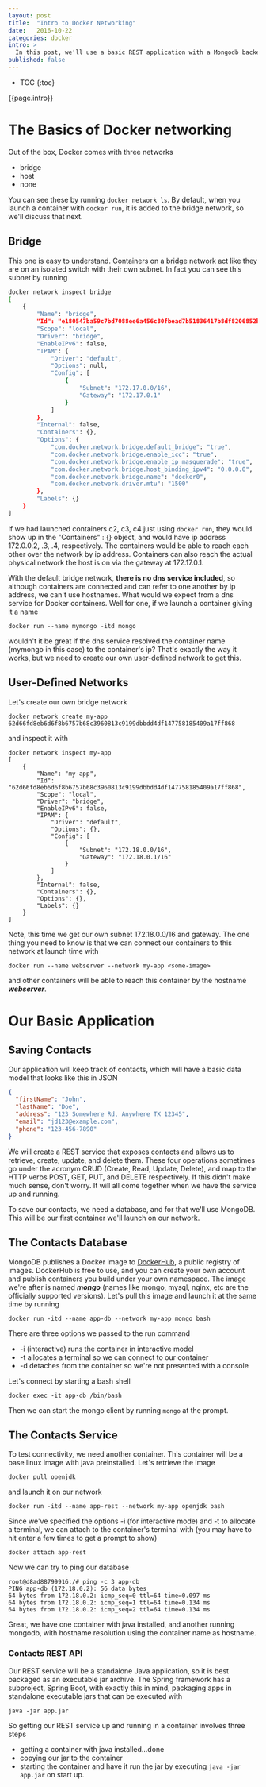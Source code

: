 ```yaml
---
layout: post
title:  "Intro to Docker Networking"
date:   2016-10-22
categories: docker
intro: >
  In this post, we'll use a basic REST application with a Mongodb backend to demonstrate how Docker networking works.
published: false
---
```


* TOC
{:toc}

{{page.intro}}

# The Basics of Docker networking

Out of the box, Docker comes with three networks

* bridge
* host
* none

You can see these by running ```docker network ls```. By default, when you launch a container with ```docker run```, it is added to the bridge network, so we'll discuss that next.

## Bridge

This one is easy to understand. Containers on a bridge network act like they are on an isolated switch with their own subnet. In fact you can see this subnet by running

```bash
docker network inspect bridge
[
    {
        "Name": "bridge",
        "Id": "e180547ba59c7bd7088ee6a456c80fbead7b51836417b8df8206852b2ef457c9",
        "Scope": "local",
        "Driver": "bridge",
        "EnableIPv6": false,
        "IPAM": {
            "Driver": "default",
            "Options": null,
            "Config": [
                {
                    "Subnet": "172.17.0.0/16",
                    "Gateway": "172.17.0.1"
                }
            ]
        },
        "Internal": false,
        "Containers": {},
        "Options": {
            "com.docker.network.bridge.default_bridge": "true",
            "com.docker.network.bridge.enable_icc": "true",
            "com.docker.network.bridge.enable_ip_masquerade": "true",
            "com.docker.network.bridge.host_binding_ipv4": "0.0.0.0",
            "com.docker.network.bridge.name": "docker0",
            "com.docker.network.driver.mtu": "1500"
        },
        "Labels": {}
    }
]
```

If we had launched containers c2, c3, c4 just using ```docker run```, they would show up in the "Containers" : {} object, and would have ip address 172.0.0.2, .3, .4, respectively. The containers would be able to reach each other over the network by ip address. Containers can also reach the actual physical network the host is on via the gateway at 172.17.0.1.

With the default bridge network, **there is no dns service included**, so although containers are connected and can refer to one another by ip address, we can't use hostnames. What would we expect from a dns service for Docker containers. Well for one, if we launch a container giving it a name

```
docker run --name mymongo -itd mongo
```

wouldn't it be great if the dns service resolved the container name (mymongo in this case) to the container's ip? That's exactly the way it works, but we need to create our own user-defined network to get this.

## User-Defined Networks

Let's create our own bridge network

```
docker network create my-app
62d66fd8eb6d6f8b6757b68c3960813c9199dbbdd4df147758185409a17ff868
```
and inspect it with

```
docker network inspect my-app
[
    {
        "Name": "my-app",
        "Id": "62d66fd8eb6d6f8b6757b68c3960813c9199dbbdd4df147758185409a17ff868",
        "Scope": "local",
        "Driver": "bridge",
        "EnableIPv6": false,
        "IPAM": {
            "Driver": "default",
            "Options": {},
            "Config": [
                {
                    "Subnet": "172.18.0.0/16",
                    "Gateway": "172.18.0.1/16"
                }
            ]
        },
        "Internal": false,
        "Containers": {},
        "Options": {},
        "Labels": {}
    }
]
```

Note, this time we get our own subnet 172.18.0.0/16 and gateway. The one thing you need to know is that we can connect our containers to this network at launch time with

```
docker run --name webserver --network my-app <some-image>
```

and other containers will be able to reach this container by the hostname ***webserver***.

# Our Basic Application

## Saving Contacts

Our application will keep track of contacts, which will have a basic data model that looks like this in JSON

```json
{
  "firstName": "John",
  "lastName": "Doe",
  "address": "123 Somewhere Rd, Anywhere TX 12345",
  "email": "jd123@example.com",
  "phone": "123-456-7890"
}
```

We will create a REST service that exposes contacts and allows us to retrieve, create, update, and delete them. These four operations sometimes go under the acronym CRUD (Create, Read, Update, Delete), and map to the HTTP verbs POST, GET, PUT, and DELETE respectively. If this didn't make much sense, don't worry. It will all come together when we have the service up and running.

To save our contacts, we need a database, and for that we'll use MongoDB. This will be our first container we'll launch on our network.

## The Contacts Database

MongoDB publishes a Docker image to [DockerHub](http://hub.docker.com), a public registry of images. DockerHub is free to use, and you can create your own account and publish containers you build under your own namespace. The image we're after is named ***mongo*** (names like mongo, mysql, nginx, etc are the officially supported versions). Let's pull this image and launch it at the same time by running

```
docker run -itd --name app-db --network my-app mongo bash
```

There are three options we passed to the run command

* -i (interactive) runs the container in interactive model
* -t allocates a terminal so we can connect to our container
* -d detaches from the container so we're not presented with a console

Let's connect by starting a bash shell

```
docker exec -it app-db /bin/bash
```

Then we can start the mongo client by running ```mongo``` at the prompt.

## The Contacts Service

To test connectivity, we need another container. This container will be a base linux image with java preinstalled. Let's retrieve the image

```
docker pull openjdk
```

and launch it on our network

```
docker run -itd --name app-rest --network my-app openjdk bash
```

Since we've specified the options -i (for interactive mode) and -t to allocate a terminal, we can attach to the container's terminal with (you may have to hit enter a few times to get a prompt to show)

```
docker attach app-rest
```

Now we can try to ping our database

```
root@d8ad88799916:/# ping -c 3 app-db
PING app-db (172.18.0.2): 56 data bytes
64 bytes from 172.18.0.2: icmp_seq=0 ttl=64 time=0.097 ms
64 bytes from 172.18.0.2: icmp_seq=1 ttl=64 time=0.134 ms
64 bytes from 172.18.0.2: icmp_seq=2 ttl=64 time=0.134 ms
```

Great, we have one container with java installed, and another running mongodb, with hostname resolution using the container name as hostname.

### Contacts REST API

Our REST service will be a standalone Java application, so it is best packaged as an executable jar archive. The Spring framework has a subproject, Spring Boot, with exactly this in mind, packaging apps in standalone executable jars that can be executed with

```
java -jar app.jar
```

So getting our REST service up and running in a container involves three steps

* getting a container with java installed...done
* copying our jar to the container
* starting the container and have it run the jar by executing ```java -jar app.jar``` on start up.
